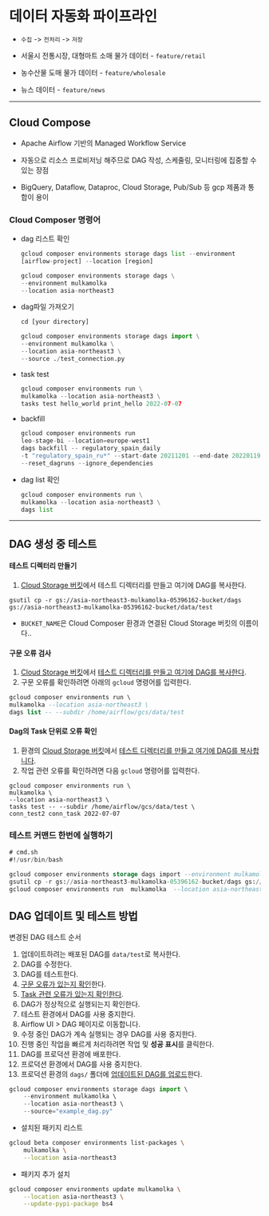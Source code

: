 # 데이터 자동화 파이프라인 

- `수집` -> `전처리` -> `저장`

- 서울시 전통시장, 대형마트 소매 물가 데이터 - `feature/retail`
- 농수산물 도매 물가 데이터 - `feature/wholesale`
- 뉴스 데이터 - `feature/news`


---

## Cloud Compose

- Apache Airflow 기반의 Managed Workflow Service

- 자동으로 리소스 프로비저닝 해주므로 DAG 작성, 스케줄링, 모니터링에 집중할 수 있는 장점

- BigQuery, Dataflow, Dataproc, Cloud Storage, Pub/Sub 등 gcp 제품과 통합이 용이

### Cloud Composer 명령어

- dag 리스트 확인
    
    ```python
    gcloud composer environments storage dags list --environment 
    [airflow-project] --location [region]
    
    gcloud composer environments storage dags \
    --environment mulkamolka
    --location asia-northeast3
    ```
    
- dag파일 가져오기
    
    ```python
    cd [your directory]
    
    gcloud composer environments storage dags import \
    --environment mulkamolka \
    --location asia-northeast3 \
    --source ./test_connection.py
    
    ```
    
- task test
    
    ```python
    gcloud composer environments run \
    mulkamolka --location asia-northeast3 \
    tasks test hello_world print_hello 2022-07-07
    ```
    
- backfill
    
    ```python
    gcloud composer environments run 
    leo-stage-bi --location=europe-west1 
    dags backfill -- regulatory_spain_daily 
    -t "regulatory_spain_ru*" --start-date 20211201 --end-date 20220119 
    --reset_dagruns --ignore_dependencies
    ```
    
- dag list 확인
    
    ```python
    gcloud composer environments run \
    mulkamolka --location asia-northeast3 \
    dags list
    ```

---



## DAG 생성 중 테스트

#### 테스트 디렉터리 만들기

1. [Cloud Storage 버킷](https://cloud.google.com/composer/docs/how-to/using/managing-dags?hl=ko)에서 테스트 디렉터리를 만들고 여기에 DAG를 복사한다.

```
gsutil cp -r gs://asia-northeast3-mulkamolka-05396162-bucket/dags gs://asia-northeast3-mulkamolka-05396162-bucket/data/test
```

- `BUCKET_NAME`은 Cloud Composer 환경과 연결된 Cloud Storage 버킷의 이름이다..


#### 구문 오류 검사

1. [Cloud Storage 버킷](https://cloud.google.com/composer/docs/how-to/using/managing-dags?hl=ko)에서 [테스트 디렉터리를 만들고 여기에 DAG를 복사한다](https://cloud.google.com/composer/docs/how-to/using/testing-dags?hl=ko#test-directory).
2. 구문 오류를 확인하려면 아래의 `gcloud` 명령어를 입력한다.

```sql
gcloud composer environments run \
mulkamolka --location asia-northeast3 \
dags list -- --subdir /home/airflow/gcs/data/test
```

#### Dag의 Task 단위로 오류 확인

1. 환경의 [Cloud Storage 버킷](https://cloud.google.com/composer/docs/how-to/using/managing-dags?hl=ko)에서 [테스트 디렉터리를 만들고 여기에 DAG를 복사합니다](https://cloud.google.com/composer/docs/how-to/using/testing-dags?hl=ko#test-directory).
2. 작업 관련 오류를 확인하려면 다음 `gcloud` 명령어를 입력한다.

```
gcloud composer environments run \
mulkamolka \
--location asia-northeast3 \
tasks test -- --subdir /home/airflow/gcs/data/test \
conn_test2 conn_task 2022-07-07
```

### 테스트 커맨드 한번에 실행하기

```sql
# cmd.sh
#!/usr/bin/bash

gcloud composer environments storage dags import --environment mulkamolka --location asia-northeast3 --source ./[DAG 파일명]
gsutil cp -r gs://asia-northeast3-mulkamolka-05396162-bucket/dags gs://asia-northeast3-mulkamolka-05396162-bucket/data/test
gcloud composer environments run  mulkamolka  --location asia-northeast3   tasks test -- --subdir /home/airflow/gcs/data/test  [DAG_ID] [TASK_ID] [EXECUTION_TIME]
```

## DAG 업데이트 및 테스트 방법

변경된 DAG 테스트 순서

1. 업데이트하려는 배포된 DAG를 `data/test`로 복사한다.
2. DAG를 수정한다.
3. DAG를 테스트한다.
4. [구문 오류가 있는지 확인](https://cloud.google.com/composer/docs/how-to/using/testing-dags?hl=ko#syntax)한다.
5. [Task 관련 오류가 있는지 확인한다](https://cloud.google.com/composer/docs/how-to/using/testing-dags?hl=ko#task-error).
6. DAG가 정상적으로 실행되는지 확인한다.
7. 테스트 환경에서 DAG를 사용 중지한다.
8. Airflow UI > DAG 페이지로 이동합니다.
9. 수정 중인 DAG가 계속 실행되는 경우 DAG를 사용 중지한다.
10. 진행 중인 작업을 빠르게 처리하려면 작업 및 **성공 표시**를 클릭한다.
11. DAG를 프로덕션 환경에 배포한다.
12. 프로덕션 환경에서 DAG를 사용 중지한다.
13. 프로덕션 환경의 `dags/` 폴더에 [업데이트된 DAG를 업로드](https://cloud.google.com/composer/docs/how-to/using/managing-dags?hl=ko#adding_or_updating_a_dag)한다.

```jsx
gcloud composer environments storage dags import \
    --environment mulkamolka \
    --location asia-northeast3 \
    --source="example_dag.py"
```

- 설치된 패키지 리스트

```bash
gcloud beta composer environments list-packages \
    mulkamolka \
    --location asia-northeast3
```

- 패키지 추가 설치

```bash
gcloud composer environments update mulkamolka \
    --location asia-northeast3 \
    --update-pypi-package bs4
```

